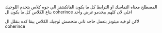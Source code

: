 المصطلح معناه التماسك او الترابط
كل ما يكون الفانكشنز الي جوه كلاس بتخدم اللوجيك بتاع الكلاس كل ما يكون ال coherince اعلي 
لان كلهم بيخدمو غرض واحد 

لاكن لو فيه ميثودز بتعمل حاجه تاني متخصش لوجيك الكلاس يبقا كده بنقلل ال coherince 

